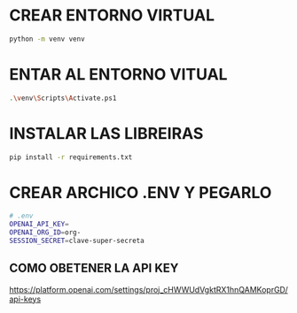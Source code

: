 # CREAR ENTORNO VIRTUAL
```bash
python -m venv venv
```
# ENTAR AL ENTORNO VITUAL 
```bash
.\venv\Scripts\Activate.ps1
```
# INSTALAR LAS LIBREIRAS 
```bash
pip install -r requirements.txt
```
# CREAR ARCHICO .ENV Y PEGARLO
```bash
# .env
OPENAI_API_KEY=
OPENAI_ORG_ID=org-
SESSION_SECRET=clave-super-secreta

```

## COMO OBETENER LA API KEY
https://platform.openai.com/settings/proj_cHWWUdVgktRX1hnQAMKoprGD/api-keys

